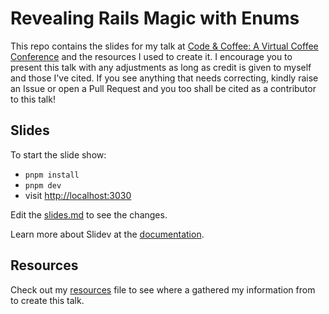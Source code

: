 # Revealing Rails Magic with Enums

This repo contains the slides for my talk at [Code & Coffee: A Virtual Coffee Conference](https://cfe.dev/events/virtual-coffee-conf-2025/) and the resources I used to create it. I encourage you to present this talk with any adjustments as long as credit is given to myself and those I've cited. If you see anything that needs correcting, kindly raise an Issue or open a Pull Request and you too shall be cited as a contributor to this talk!

## Slides

To start the slide show:

- `pnpm install`
- `pnpm dev`
- visit <http://localhost:3030>

Edit the [slides.md](./slides.md) to see the changes.

Learn more about Slidev at the [documentation](https://sli.dev/).

## Resources

Check out my [resources](/resources.md) file to see where a gathered my information from to create this talk.
